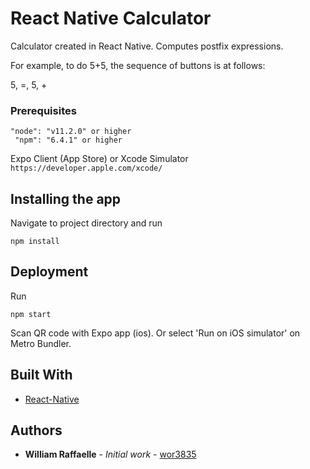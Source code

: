 # React Native Calculator

Calculator created in React Native. Computes postfix expressions.

For example, to do 5+5, the sequence of buttons is at follows:

5, =, 5, +

### Prerequisites

```
"node": "v11.2.0" or higher
 "npm": "6.4.1" or higher
```

Expo Client (App Store) or Xcode Simulator
`
https://developer.apple.com/xcode/
`

## Installing the app

Navigate to project directory and run 

```
npm install
```

## Deployment

Run

```
npm start
```

Scan QR code with Expo app (ios).
Or select 'Run on iOS simulator' on Metro Bundler. 

## Built With

* [React-Native](https://facebook.github.io/react-native/) 

## Authors

* **William Raffaelle** - *Initial work* - [wor3835](https://github.com/wor3835)
